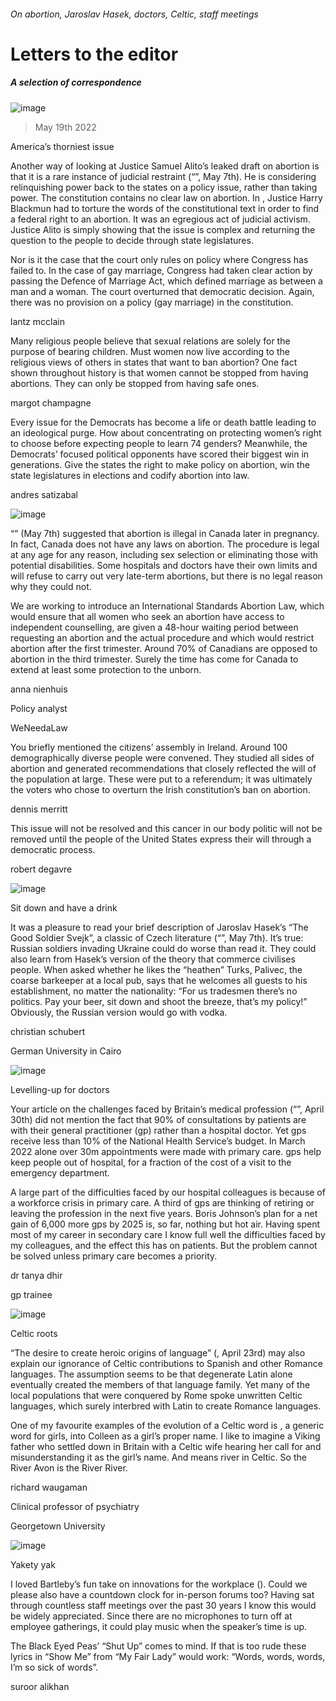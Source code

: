 ###### On abortion, Jaroslav Hasek, doctors, Celtic, staff meetings
# Letters to the editor 
##### A selection of correspondence 
![image](images/20220507_FBD001.jpg) 
> May 19th 2022 

America’s thorniest issue
Another way of looking at Justice Samuel Alito’s leaked draft on abortion is that it is a rare instance of judicial restraint (“”, May 7th). He is considering relinquishing power back to the states on a policy issue, rather than taking power. The constitution contains no clear law on abortion. In , Justice Harry Blackmun had to torture the words of the constitutional text in order to find a federal right to an abortion. It was an egregious act of judicial activism. Justice Alito is simply showing that the issue is complex and returning the question to the people to decide through state legislatures. 
Nor is it the case that the court only rules on policy where Congress has failed to. In the case of gay marriage, Congress had taken clear action by passing the Defence of Marriage Act, which defined marriage as between a man and a woman. The court overturned that democratic decision. Again, there was no provision on a policy (gay marriage) in the constitution. 
lantz mcclain

Many religious people believe that sexual relations are solely for the purpose of bearing children. Must women now live according to the religious views of others in states that want to ban abortion? One fact shown throughout history is that women cannot be stopped from having abortions. They can only be stopped from having safe ones. 
margot champagne

Every issue for the Democrats has become a life or death battle leading to an ideological purge. How about concentrating on protecting women’s right to choose before expecting people to learn 74 genders? Meanwhile, the Democrats’ focused political opponents have scored their biggest win in generations. Give the states the right to make policy on abortion, win the state legislatures in elections and codify abortion into law.
andres satizabal

![image](images/20220507_LDD001.jpg) 

“” (May 7th) suggested that abortion is illegal in Canada later in pregnancy. In fact, Canada does not have any laws on abortion. The procedure is legal at any age for any reason, including sex selection or eliminating those with potential disabilities. Some hospitals and doctors have their own limits and will refuse to carry out very late-term abortions, but there is no legal reason why they could not. 
We are working to introduce an International Standards Abortion Law, which would ensure that all women who seek an abortion have access to independent counselling, are given a 48-hour waiting period between requesting an abortion and the actual procedure and which would restrict abortion after the first trimester. Around 70% of Canadians are opposed to abortion in the third trimester. Surely the time has come for Canada to extend at least some protection to the unborn. 
anna nienhuis
Policy analyst
WeNeedaLaw

You briefly mentioned the citizens’ assembly in Ireland. Around 100 demographically diverse people were convened. They studied all sides of abortion and generated recommendations that closely reflected the will of the population at large. These were put to a referendum; it was ultimately the voters who chose to overturn the Irish constitution’s ban on abortion. 
dennis merritt

This issue will not be resolved and this cancer in our body politic will not be removed until the people of the United States express their will through a democratic process. 
robert degavre

![image](images/20220507_CUP004.jpg) 

Sit down and have a drink
It was a pleasure to read your brief description of Jaroslav Hasek’s “The Good Soldier Svejk”, a classic of Czech literature (“”, May 7th). It’s true: Russian soldiers invading Ukraine could do worse than read it. They could also learn from Hasek’s version of the theory that commerce civilises people. When asked whether he likes the “heathen” Turks, Palivec, the coarse barkeeper at a local pub, says that he welcomes all guests to his establishment, no matter the nationality: “For us tradesmen there’s no politics. Pay your beer, sit down and shoot the breeze, that’s my policy!” Obviously, the Russian version would go with vodka.
christian schubert
German University in Cairo
![image](images/20220521_BRP502.jpg) 

Levelling-up for doctors
Your article on the challenges faced by Britain’s medical profession (“”, April 30th) did not mention the fact that 90% of consultations by patients are with their general practitioner (gp) rather than a hospital doctor. Yet gps receive less than 10% of the National Health Service’s budget. In March 2022 alone over 30m appointments were made with primary care. gps help keep people out of hospital, for a fraction of the cost of a visit to the emergency department. 
A large part of the difficulties faced by our hospital colleagues is because of a workforce crisis in primary care. A third of gps are thinking of retiring or leaving the profession in the next five years. Boris Johnson’s plan for a net gain of 6,000 more gps by 2025 is, so far, nothing but hot air. Having spent most of my career in secondary care I know full well the difficulties faced by my colleagues, and the effect this has on patients. But the problem cannot be solved unless primary care becomes a priority. 
dr tanya dhir
gp trainee

![image](images/20220423_CUD001.jpg) 

Celtic roots
“The desire to create heroic origins of language” (, April 23rd) may also explain our ignorance of Celtic contributions to Spanish and other Romance languages. The assumption seems to be that degenerate Latin alone eventually created the members of that language family. Yet many of the local populations that were conquered by Rome spoke unwritten Celtic languages, which surely interbred with Latin to create Romance languages. 
One of my favourite examples of the evolution of a Celtic word is , a generic word for girls, into Colleen as a girl’s proper name. I like to imagine a Viking father who settled down in Britain with a Celtic wife hearing her call for  and misunderstanding it as the girl’s name. And  means river in Celtic. So the River Avon is the River River. 
richard waugaman
Clinical professor of psychiatry
Georgetown University
 
![image](images/20220423_WBD002.jpg) 

Yakety yak
I loved Bartleby’s fun take on innovations for the workplace (). Could we please also have a countdown clock for in-person forums too? Having sat through countless staff meetings over the past 30 years I know this would be widely appreciated. Since there are no microphones to turn off at employee gatherings, it could play music when the speaker’s time is up. 
The Black Eyed Peas’ “Shut Up” comes to mind. If that is too rude these lyrics in “Show Me” from “My Fair Lady” would work: “Words, words, words, I’m so sick of words”.
suroor alikhan

